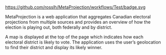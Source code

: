 https://github.com/rosslh/MetaProjection/workflows/Test/badge.svg

MetaProjection is a web application that aggregates Canadian electoral projections from multiple sources and provides an overview of how the election is playing out, both federally and by district.

A map is displayed at the top of the page which indicates how each electoral district is likely to vote. The application uses the user’s geolocation to find their district and display its likely winner.
